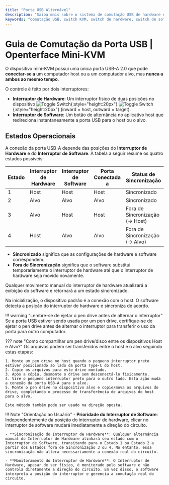 ```yaml
---
title: "Porta USB Alternável"
description: "Saiba mais sobre o sistema de comutação USB de hardware e software dual no Openterface Mini-KVM. Entenda os quatro estados operacionais, diretrizes de segurança e futuras capacidades de acesso remoto."
keywords: "comutação USB, switch KVM, switch de hardware, switch de software, controle de porta USB, KVM sobre USB, KVM sobre IP, acesso remoto, gerenciamento de dispositivos USB, periféricos de computador, gerenciamento de energia USB"
---
```


# **Guia de Comutação da Porta USB** | Openterface Mini-KVM

O dispositivo mini-KVM possui uma única porta USB-A 2.0 que pode **conectar-se a** um computador host ou a um computador alvo, mas **nunca a ambos ao mesmo tempo**.

O controle é feito por dois interruptores:

- **Interruptor de Hardware**: Um interruptor físico de duas posições no dispositivo ![Toggle Switch](/images/shell-icons/toggle-h-t.svg#only-light){:style="height:20px"} ![Toggle Switch](/images/shell-icons/toggle-h-t_1.svg#only-dark){:style="height:20px"} (inward = host, outward = target).  
- **Interruptor de Software**: Um botão de alternância no aplicativo host que redireciona instantaneamente a porta USB para o host ou o alvo.

## Estados Operacionais

A conexão da porta USB-A depende das posições do **Interruptor de Hardware** e do **Interruptor de Software**. A tabela a seguir resume os quatro estados possíveis:

| **Estado** | **Interruptor de Hardware** | **Interruptor de Software** | **Porta Conectada a** | **Status de Sincronização**       |
|------------|------------------------------|------------------------------|------------------------|-----------------------------------|
| 1          | Host                         | Host                         | Host                   | Sincronizado                      |
| 2          | Alvo                         | Alvo                         | Alvo                   | Sincronizado                      |
| 3          | Alvo                         | Host                         | Host                   | Fora de Sincronização (→ Host)    |
| 4          | Host                         | Alvo                         | Alvo                   | Fora de Sincronização (→ Alvo)    |

- **Sincronizado** significa que as configurações de hardware e software correspondem.  
- **Fora de Sincronização** significa que o software substitui temporariamente o interruptor de hardware até que o interruptor de hardware seja movido novamente.

Qualquer movimento manual do interruptor de hardware atualizará a exibição do software e retornará a um estado sincronizado.

Na inicialização, o dispositivo padrão é a conexão com o host. O software detecta a posição do interruptor de hardware e sincroniza de acordo.

!!! warning "Lembre-se de ejetar o pen drive antes de alternar o interruptor"
    Se a porta USB estiver sendo usada por um pen drive, certifique-se de ejetar o pen drive antes de alternar o interruptor para transferir o uso da porta para outro computador.

??? note "Como compartilhar um pen drive/disco entre os dispositivos Host e Alvo?"
    Os arquivos podem ser transferidos entre o host e o alvo seguindo estas etapas:

    1. Monte um pen drive no host quando o pequeno interruptor preto estiver posicionado ao lado da porta Type-C do host.
    2. Copie os arquivos para este drive montado.
    3. Após a cópia, desmonte o drive sem desconectá-lo fisicamente.
    4. Vire o pequeno interruptor preto para o outro lado. Esta ação muda a conexão da porta USB-A para o alvo.
    5. Monte o pen drive no dispositivo alvo e copie/mova os arquivos do drive, completando o processo de transferência de arquivos do host para o alvo.

    Este método também pode ser usado na direção oposta.

!!! Note "Orientação ao Usuário"
    - **Prioridade do Interruptor de Software**: Independentemente da posição do interruptor de hardware, clicar no interruptor de software mudará imediatamente a direção do circuito.

    - **Sincronização do Interruptor de Hardware**: Qualquer alternância manual do Interruptor de Hardware alinhará seu estado com o Interruptor de Software, transitando para o Estado 1 ou Estado 2 a partir dos Estados fora de Sincronização 3 ou 4. No entanto, essa sincronização não altera necessariamente a conexão real do circuito.

    - **Monitoramento do Interruptor de Hardware**: O Interruptor de Hardware, apesar de ser físico, é monitorado pelo software e não controla diretamente a direção do circuito. Em vez disso, o software interpreta a posição do interruptor e gerencia a comutação real do circuito.